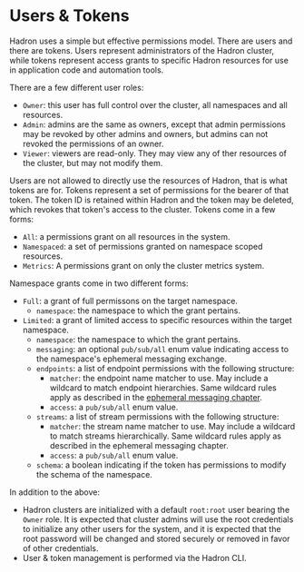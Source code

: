 Users & Tokens
==============
Hadron uses a simple but effective permissions model. There are users and there are tokens. Users represent administrators of the Hadron cluster, while tokens represent access grants to specific Hadron resources for use in application code and automation tools.

There are a few different user roles:
- `Owner`: this user has full control over the cluster, all namespaces and all resources.
- `Admin`: admins are the same as owners, except that admin permissions may be revoked by other admins and owners, but admins can not revoked the permissions of an owner.
- `Viewer`: viewers are read-only. They may view any of ther resources of the cluster, but may not modify them.

Users are not allowed to directly use the resources of Hadron, that is what tokens are for. Tokens represent a set of permissions for the bearer of that token. The token ID is retained within Hadron and the token may be deleted, which revokes that token's access to the cluster. Tokens come in a few forms:
- `All`: a permissions grant on all resources in the system.
- `Namespaced`: a set of permissions granted on namespace scoped resources.
- `Metrics`: A permissions grant on only the cluster metrics system.

Namespace grants come in two different forms:
- `Full`: a grant of full permissons on the target namespace.
    - `namespace`: the namespace to which the grant pertains.
- `Limited`: a grant of limited access to specific resources within the target namespace.
    - `namespace`: the namespace to which the grant pertains.
    - `messaging`: an optional `pub/sub/all` enum value indicating access to the namespace's ephemeral messaging exchange.
    - `endpoints`: a list of endpoint permissions with the following structure:
        - `matcher`: the endpoint name matcher to use. May include a wildcard to match endpoint hierarchies. Same wildcard rules apply as described in the [ephemeral messaging chapter](./ephemeral-messaging.md).
        - `access`: a `pub/sub/all` enum value.
    - `streams`: a list of stream permissions with the following structure:
        - `matcher`: the stream name matcher to use. May include a wildcard to match streams hierarchically. Same wildcard rules apply as described in the ephemeral messaging chapter.
        - `access`: a `pub/sub/all` enum value.
    - `schema`: a boolean indicating if the token has permissions to modify the schema of the namespace.

In addition to the above:
- Hadron clusters are initialized with a default `root:root` user bearing the `Owner` role. It is expected that cluster admins will use the root credentials to initialize any other users for the system, and it is expected that the root password will be changed and stored securely or removed in favor of other credentials.
- User & token management is performed via the Hadron CLI.
